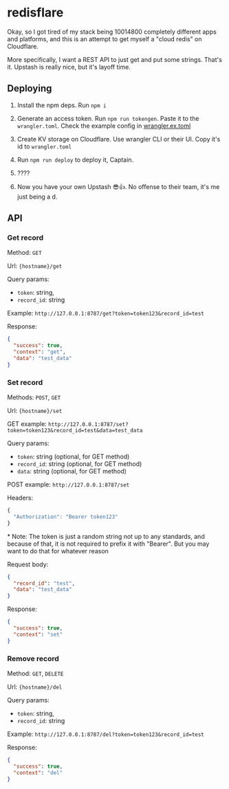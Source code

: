 # redisflare

Okay, so I got tired of my stack being 10014800 completely different apps and platforms, and this is an attempt to get myself a "cloud redis" on Cloudflare.

More specifically, I want a REST API to just get and put some strings. That's it. Upstash is really nice, but it's layoff time.

## Deploying

1. Install the npm deps. Run `npm i`

2. Generate an access token. Run `npm run tokengen`. Paste it to the `wrangler.toml`. Check the example config in [wrangler.ex.toml](./wrangler.ex.toml)

3. Create KV storage on Cloudflare. Use wrangler CLI or their UI. Copy it's id to `wrangler.toml`

4. Run `npm run deploy` to deploy it, Captain.

5. ????

6. Now you have your own Upstash 😎👍. No offense to their team, it's me just being a d.

## API

### Get record

Method: `GET`

Url: `{hostname}/get`

Query params:
 - `token`: string,
 - `record_id`: string

Example: `http://127.0.0.1:8787/get?token=token123&record_id=test`

Response: 
```json
{
  "success": true,
  "context": "get",
  "data": "test_data"
}
```

### Set record

Methods: `POST`, `GET`

Url: `{hostname}/set`

GET example: `http://127.0.0.1:8787/set?token=token123&record_id=test&data=test_data`

Query params:
 - `token`: string (optional, for GET method)
 - `record_id`: string (optional, for GET method)
 - `data`: string (optional, for GET method)


POST example: `http://127.0.0.1:8787/set`

Headers:
```javascript
{
  "Authorization": "Bearer token123"
}
```

\* Note: The token is just a random string not up to any standards, and because of that, it is not required to prefix it with "Bearer". But you may want to do that for whatever reason

Request body:
```json
{
  "record_id": "test",
  "data": "test_data"
}
```

Response:

```json
{
  "success": true,
  "context": "set"
}
```

### Remove record

Method: `GET`, `DELETE`

Url: `{hostname}/del`

Query params:
 - `token`: string,
 - `record_id`: string

Example: `http://127.0.0.1:8787/del?token=token123&record_id=test`

Response: 
```json
{
  "success": true,
  "context": "del"
}
```
